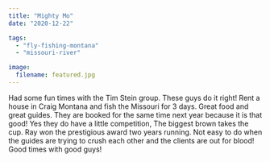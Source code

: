 ```yaml
---
title: "Mighty Mo"
date: "2020-12-22"

tags: 
  - "fly-fishing-montana"
  - "missouri-river"

image:
  filename: featured.jpg
---
```




Had some fun times with the Tim Stein group. These guys do it right! Rent a house in Craig Montana and fish the Missouri for 3 days. Great food and great guides. They are booked for the same time next year because it is that good! Yes they do have a little competition, The biggest brown takes the cup. Ray won the prestigious award two years running. Not easy to do when the guides are trying to crush each other and the clients are out for blood! Good times with good guys!
